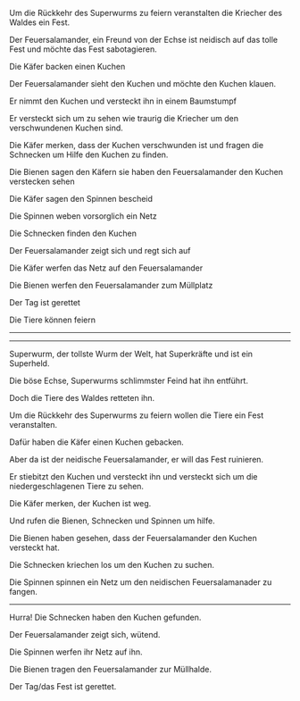Um die Rückkehr des Superwurms zu feiern veranstalten die Kriecher des Waldes ein Fest.

Der Feuersalamander, ein Freund von der Echse ist neidisch auf das tolle Fest und möchte das Fest sabotagieren.

Die Käfer backen einen Kuchen

Der Feuersalamander sieht den Kuchen und möchte den Kuchen klauen.

Er nimmt den Kuchen und versteckt ihn in einem Baumstumpf

Er versteckt sich um zu sehen wie traurig die Kriecher um den verschwundenen Kuchen sind.

Die Käfer merken, dass der Kuchen verschwunden ist und fragen die Schnecken um Hilfe den Kuchen zu finden.

Die Bienen sagen den Käfern sie haben den Feuersalamander den Kuchen verstecken sehen

Die Käfer sagen den Spinnen bescheid

Die Spinnen weben vorsorglich ein Netz

Die Schnecken finden den Kuchen

Der Feuersalamander zeigt sich und regt sich auf

Die Käfer werfen das Netz auf den Feuersalamander

Die Bienen werfen den Feuersalamander zum Müllplatz

Der Tag ist gerettet

Die Tiere können feiern


---

---

Superwurm, der tollste Wurm der Welt, hat Superkräfte und ist ein Superheld.

Die böse Echse, Superwurms schlimmster Feind hat ihn entführt.

Doch die Tiere des Waldes retteten ihn.

Um die Rückkehr des Superwurms zu feiern wollen die Tiere ein Fest veranstalten.

Dafür haben die Käfer einen Kuchen gebacken.

Aber da ist der neidische Feuersalamander, er will das Fest ruinieren.

Er stiebitzt den Kuchen und versteckt ihn und versteckt sich um die niedergeschlagenen Tiere zu sehen.

Die Käfer merken, der Kuchen ist weg.

Und rufen die Bienen, Schnecken und Spinnen um hilfe.

Die Bienen haben gesehen, dass der Feuersalamander den Kuchen versteckt hat.

Die Schnecken kriechen los um den Kuchen zu suchen.

Die Spinnen spinnen ein Netz um den neidischen Feuersalamanader zu fangen.

---

Hurra! Die Schnecken haben den Kuchen gefunden.

Der Feuersalamander zeigt sich, wütend.

Die Spinnen werfen ihr Netz auf ihn.

Die Bienen tragen den Feuersalamander zur Müllhalde.

Der Tag/das Fest ist gerettet.